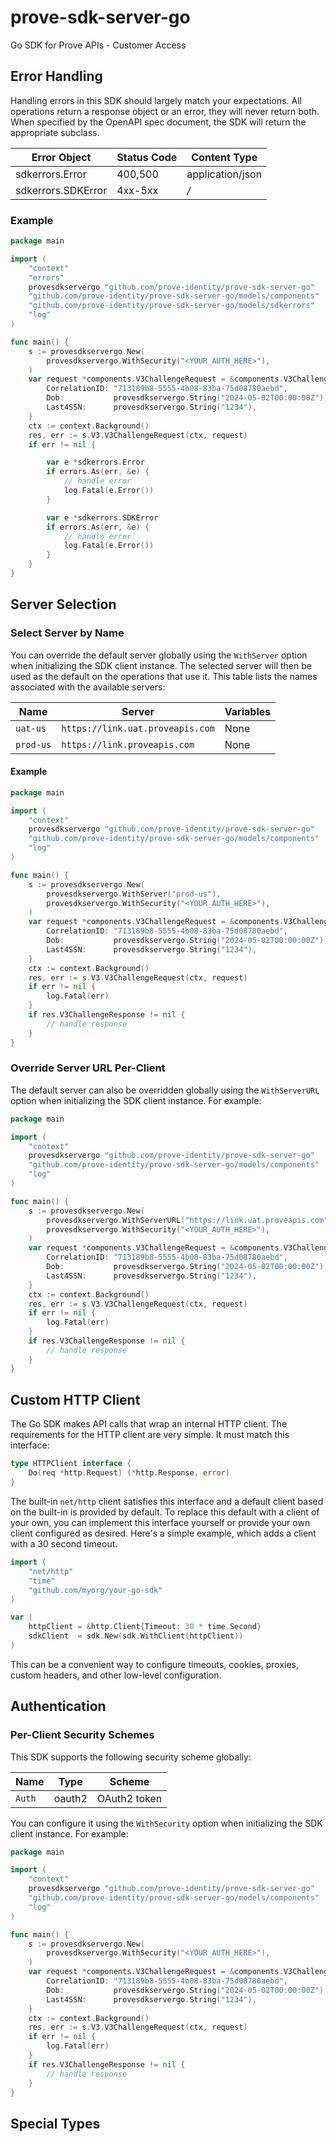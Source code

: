 # prove-sdk-server-go
Go SDK for Prove APIs - Customer Access

<!-- No SDK Installation -->
<!-- No SDK Example Usage -->
<!-- No SDK Available Operations -->
<!-- Start Error Handling [errors] -->
## Error Handling

Handling errors in this SDK should largely match your expectations.  All operations return a response object or an error, they will never return both.  When specified by the OpenAPI spec document, the SDK will return the appropriate subclass.

| Error Object       | Status Code        | Content Type       |
| ------------------ | ------------------ | ------------------ |
| sdkerrors.Error    | 400,500            | application/json   |
| sdkerrors.SDKError | 4xx-5xx            | */*                |

### Example

```go
package main

import (
	"context"
	"errors"
	provesdkservergo "github.com/prove-identity/prove-sdk-server-go"
	"github.com/prove-identity/prove-sdk-server-go/models/components"
	"github.com/prove-identity/prove-sdk-server-go/models/sdkerrors"
	"log"
)

func main() {
	s := provesdkservergo.New(
		provesdkservergo.WithSecurity("<YOUR_AUTH_HERE>"),
	)
	var request *components.V3ChallengeRequest = &components.V3ChallengeRequest{
		CorrelationID: "713189b8-5555-4b08-83ba-75d08780aebd",
		Dob:           provesdkservergo.String("2024-05-02T00:00:00Z"),
		Last4SSN:      provesdkservergo.String("1234"),
	}
	ctx := context.Background()
	res, err := s.V3.V3ChallengeRequest(ctx, request)
	if err != nil {

		var e *sdkerrors.Error
		if errors.As(err, &e) {
			// handle error
			log.Fatal(e.Error())
		}

		var e *sdkerrors.SDKError
		if errors.As(err, &e) {
			// handle error
			log.Fatal(e.Error())
		}
	}
}

```
<!-- End Error Handling [errors] -->

<!-- Start Server Selection [server] -->
## Server Selection

### Select Server by Name

You can override the default server globally using the `WithServer` option when initializing the SDK client instance. The selected server will then be used as the default on the operations that use it. This table lists the names associated with the available servers:

| Name | Server | Variables |
| ----- | ------ | --------- |
| `uat-us` | `https://link.uat.proveapis.com` | None |
| `prod-us` | `https://link.proveapis.com` | None |

#### Example

```go
package main

import (
	"context"
	provesdkservergo "github.com/prove-identity/prove-sdk-server-go"
	"github.com/prove-identity/prove-sdk-server-go/models/components"
	"log"
)

func main() {
	s := provesdkservergo.New(
		provesdkservergo.WithServer("prod-us"),
		provesdkservergo.WithSecurity("<YOUR_AUTH_HERE>"),
	)
	var request *components.V3ChallengeRequest = &components.V3ChallengeRequest{
		CorrelationID: "713189b8-5555-4b08-83ba-75d08780aebd",
		Dob:           provesdkservergo.String("2024-05-02T00:00:00Z"),
		Last4SSN:      provesdkservergo.String("1234"),
	}
	ctx := context.Background()
	res, err := s.V3.V3ChallengeRequest(ctx, request)
	if err != nil {
		log.Fatal(err)
	}
	if res.V3ChallengeResponse != nil {
		// handle response
	}
}

```


### Override Server URL Per-Client

The default server can also be overridden globally using the `WithServerURL` option when initializing the SDK client instance. For example:
```go
package main

import (
	"context"
	provesdkservergo "github.com/prove-identity/prove-sdk-server-go"
	"github.com/prove-identity/prove-sdk-server-go/models/components"
	"log"
)

func main() {
	s := provesdkservergo.New(
		provesdkservergo.WithServerURL("https://link.uat.proveapis.com"),
		provesdkservergo.WithSecurity("<YOUR_AUTH_HERE>"),
	)
	var request *components.V3ChallengeRequest = &components.V3ChallengeRequest{
		CorrelationID: "713189b8-5555-4b08-83ba-75d08780aebd",
		Dob:           provesdkservergo.String("2024-05-02T00:00:00Z"),
		Last4SSN:      provesdkservergo.String("1234"),
	}
	ctx := context.Background()
	res, err := s.V3.V3ChallengeRequest(ctx, request)
	if err != nil {
		log.Fatal(err)
	}
	if res.V3ChallengeResponse != nil {
		// handle response
	}
}

```
<!-- End Server Selection [server] -->

<!-- Start Custom HTTP Client [http-client] -->
## Custom HTTP Client

The Go SDK makes API calls that wrap an internal HTTP client. The requirements for the HTTP client are very simple. It must match this interface:

```go
type HTTPClient interface {
	Do(req *http.Request) (*http.Response, error)
}
```

The built-in `net/http` client satisfies this interface and a default client based on the built-in is provided by default. To replace this default with a client of your own, you can implement this interface yourself or provide your own client configured as desired. Here's a simple example, which adds a client with a 30 second timeout.

```go
import (
	"net/http"
	"time"
	"github.com/myorg/your-go-sdk"
)

var (
	httpClient = &http.Client{Timeout: 30 * time.Second}
	sdkClient  = sdk.New(sdk.WithClient(httpClient))
)
```

This can be a convenient way to configure timeouts, cookies, proxies, custom headers, and other low-level configuration.
<!-- End Custom HTTP Client [http-client] -->

<!-- Start Authentication [security] -->
## Authentication

### Per-Client Security Schemes

This SDK supports the following security scheme globally:

| Name         | Type         | Scheme       |
| ------------ | ------------ | ------------ |
| `Auth`       | oauth2       | OAuth2 token |

You can configure it using the `WithSecurity` option when initializing the SDK client instance. For example:
```go
package main

import (
	"context"
	provesdkservergo "github.com/prove-identity/prove-sdk-server-go"
	"github.com/prove-identity/prove-sdk-server-go/models/components"
	"log"
)

func main() {
	s := provesdkservergo.New(
		provesdkservergo.WithSecurity("<YOUR_AUTH_HERE>"),
	)
	var request *components.V3ChallengeRequest = &components.V3ChallengeRequest{
		CorrelationID: "713189b8-5555-4b08-83ba-75d08780aebd",
		Dob:           provesdkservergo.String("2024-05-02T00:00:00Z"),
		Last4SSN:      provesdkservergo.String("1234"),
	}
	ctx := context.Background()
	res, err := s.V3.V3ChallengeRequest(ctx, request)
	if err != nil {
		log.Fatal(err)
	}
	if res.V3ChallengeResponse != nil {
		// handle response
	}
}

```
<!-- End Authentication [security] -->

<!-- Start Special Types [types] -->
## Special Types


<!-- End Special Types [types] -->

<!-- Placeholder for Future Speakeasy SDK Sections -->


